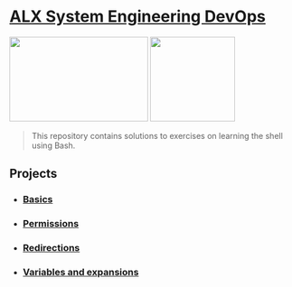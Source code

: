 # [ALX System Engineering DevOps](https://github.com/leulyk/alx-system_engineering-devops)

<p float="left">
<img src="https://lh3.googleusercontent.com/oVJxT1yn7vwaEM8t9A5MGL6emG0j-_uqHa5H8ikWLvl6Ka-nVmUJZblqWDqPiY-S6itPLnZNgcc8rviK8AVT65l_a3zHiyctwy8=s0" width="245" height="150"/>
<img src="https://blog.holbertonschool.com/wp-content/uploads/2019/04/instagram_feed180.jpg" width = "150" height="150"/>
</p>

> This repository contains solutions to exercises on learning the shell using Bash.

## Projects

- ### [Basics](https://github.com/leulyk/alx-system_engineering-devops/tree/main/0x00-shell_basics)

- ### [Permissions](https://github.com/leulyk/alx-system_engineering-devops/tree/main/0x01-shell_permissions)

- ### [Redirections](https://github.com/leulyk/alx-system_engineering-devops/tree/main/0x02-shell_redirections)

- ### [Variables and expansions](https://github.com/leulyk/alx-system_engineering-devops/tree/main/0x03-shell_variables_expansions)

